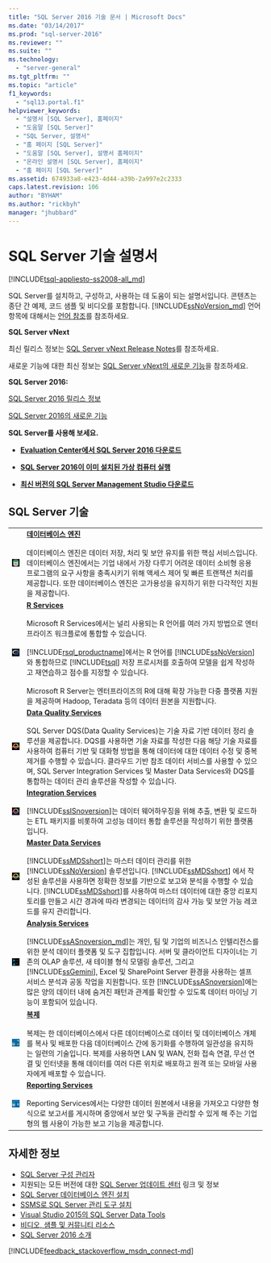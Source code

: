 ```yaml
---
title: "SQL Server 2016 기술 문서 | Microsoft Docs"
ms.date: "03/14/2017"
ms.prod: "sql-server-2016"
ms.reviewer: ""
ms.suite: ""
ms.technology: 
  - "server-general"
ms.tgt_pltfrm: ""
ms.topic: "article"
f1_keywords: 
  - "sql13.portal.f1"
helpviewer_keywords: 
  - "설명서 [SQL Server], 홈페이지"
  - "도움말 [SQL Server]"
  - "SQL Server, 설명서"
  - "홈 페이지 [SQL Server]"
  - "도움말 [SQL Server], 설명서 홈페이지"
  - "온라인 설명서 [SQL Server], 홈페이지"
  - "홈 페이지 [SQL Server]"
ms.assetid: 674933a8-e423-4d44-a39b-2a997e2c2333
caps.latest.revision: 106
author: "BYHAM"
ms.author: "rickbyh"
manager: "jhubbard"
---
```

# SQL Server 기술 설명서
[!INCLUDE[tsql-appliesto-ss2008-all_md](../includes/tsql-appliesto-ss2008-all-md.md)]

 SQL Server를 설치하고, 구성하고, 사용하는 데 도움이 되는 설명서입니다. 콘텐츠는 종단 간 예제, 코드 샘플 및 비디오를 포함합니다. [!INCLUDE[ssNoVersion_md](../includes/ssnoversion-md.md)] 언어 항목에 대해서는 [언어 참조](../t-sql/language-reference.md)를 참조하세요.

**SQL Server vNext**

최신 릴리스 정보는 [SQL Server vNext Release Notes](../sql-server/sql-server-vnext-release-notes.md)를 참조하세요.

새로운 기능에 대한 최신 정보는 [SQL Server vNext의 새로운 기능](../sql-server/what-s-new-in-sql-server-vnext.md)을 참조하세요.
 
**SQL Server 2016:**
 
 [SQL Server 2016 릴리스 정보](../sql-server/sql-server-2016-release-notes.md)

[SQL Server 2016의 새로운 기능](../sql-server/what-s-new-in-sql-server-2016.md)
    
 **SQL Server를 사용해 보세요.**    
    
 - [**Evaluation Center에서 SQL Server 2016 다운로드**](https://www.microsoft.com/en-us/evalcenter/evaluate-sql-server-2016)    
    
- **[SQL Server 2016이 이미 설치된 가상 컴퓨터 실행](https://azure.microsoft.com/en-us/marketplace/partners/microsoft/sqlserver2016rtmenterprisewindowsserver2012r2/?wt.mc_id=sqL16_vm)**    
    
-  **[최신 버전의 SQL Server Management Studio 다운로드](https://msdn.microsoft.com/library/mt238290.aspx)**   
    
  
    
## <a name="sql-server-technologies"></a>SQL Server 기술    
    
|||    
|-|-|    
|![SQL database engine](../sql-server/media/sql-database-engine.png "SQL database engine")|**[데이터베이스 엔진](../database-engine/configure-windows/sql-server-database-engine.md)**<br /><br /> 데이터베이스 엔진은 데이터 저장, 처리 및 보안 유지를 위한 핵심 서비스입니다. 데이터베이스 엔진에서는 기업 내에서 가장 다루기 어려운 데이터 소비형 응용 프로그램의 요구 사항을 충족시키기 위해 액세스 제어 및 빠른 트랜잭션 처리를 제공합니다. 또한 데이터베이스 엔진은 고가용성을 유지하기 위한 다각적인 지원을 제공합니다.|    
|![R Server](../sql-server/media/r-server.png "R Server")|**[R Services](../advanced-analytics/r-services/r-services.md)**<br /><br /> Microsoft R Services에서는 널리 사용되는 R 언어를 여러 가지 방법으로 엔터프라이즈 워크플로에 통합할 수 있습니다.<br /><br /> [!INCLUDE[rsql_productname](../includes/rsql-productname-md.md)]에서는 R 언어를 [!INCLUDE[ssNoVersion](../includes/ssnoversion-md.md)]와 통합하므로 [!INCLUDE[tsql](../includes/tsql-md.md)] 저장 프로시저를 호출하여 모델을 쉽게 작성하고 재연습하고 점수를 지정할 수 있습니다.<br /><br /> Microsoft R Server는 엔터프라이즈의 R에 대해 확장 가능한 다중 플랫폼 지원을 제공하며 Hadoop, Teradata 등의 데이터 원본을 지원합니다.|    
|![Data Quality Services](../sql-server/media/data-quality-services.png "Data Quality Services")|**[Data Quality Services](../data-quality-services/data-quality-services.md)**<br /><br /> SQL Server DQS(Data Quality Services)는 기술 자료 기반 데이터 정리 솔루션을 제공합니다. DQS를 사용하면 기술 자료를 작성한 다음 해당 기술 자료를 사용하여 컴퓨터 기반 및 대화형 방법을 통해 데이터에 대한 데이터 수정 및 중복 제거를 수행할 수 있습니다. 클라우드 기반 참조 데이터 서비스를 사용할 수 있으며, SQL Server Integration Services 및 Master Data Services와 DQS를 통합하는 데이터 관리 솔루션을 작성할 수 있습니다.|    
|![Integration Services](../sql-server/media/integration-services.png "Integration Services")|**[Integration Services](../integration-services/sql-server-integration-services.md)**<br /><br /> [!INCLUDE[ssISnoversion](../includes/ssisnoversion-md.md)]는 데이터 웨어하우징을 위해 추출, 변환 및 로드하는 ETL 패키지를 비롯하여 고성능 데이터 통합 솔루션을 작성하기 위한 플랫폼입니다.|    
|![Master  Data  Services](../sql-server/media/master-data-services.png)|**[Master Data Services](../master-data-services/master-data-services-installation-and-configuration.md)**<br /><br /> [!INCLUDE[ssMDSshort](../includes/ssmdsshort-md.md)]는 마스터 데이터 관리를 위한 [!INCLUDE[ssNoVersion](../includes/ssnoversion-md.md)] 솔루션입니다. [!INCLUDE[ssMDSshort](../includes/ssmdsshort-md.md)] 에서 작성된 솔루션을 사용하면 정확한 정보를 기반으로 보고와 분석을 수행할 수 있습니다. [!INCLUDE[ssMDSshort](../includes/ssmdsshort-md.md)]를 사용하여 마스터 데이터에 대한 중앙 리포지토리를 만들고 시간 경과에 따라 변경되는 데이터의 감사 가능 및 보안 가능 레코드를 유지 관리합니다.|    
|![Analysis Services](../sql-server/media/analysis-services.png "Analysis Services")|**[Analysis Services](../analysis-services/analysis-services.md)**<br /><br /> [!INCLUDE[ssASnoversion_md](../includes/ssasnoversion-md.md)]는 개인, 팀 및 기업의 비즈니스 인텔리전스를 위한 분석 데이터 플랫폼 및 도구 집합입니다. 서버 및 클라이언트 디자이너는 기존의 OLAP 솔루션, 새 테이블 형식 모델링 솔루션, 그리고 [!INCLUDE[ssGemini](../includes/ssgemini-md.md)], Excel 및 SharePoint Server 환경을 사용하는 셀프 서비스 분석과 공동 작업을 지원합니다. 또한 [!INCLUDE[ssASnoversion](../includes/ssasnoversion-md.md)]에는 많은 양의 데이터 내에 숨겨진 패턴과 관계를 확인할 수 있도록 데이터 마이닝 기능이 포함되어 있습니다.|    
|![Replication services](../sql-server/media/replication-services.png "Replication services")|**[복제](../relational-databases/replication/sql-server-replication.md)**<br /><br /> 복제는 한 데이터베이스에서 다른 데이터베이스로 데이터 및 데이터베이스 개체를 복사 및 배포한 다음 데이터베이스 간에 동기화를 수행하여 일관성을 유지하는 일련의 기술입니다. 복제를 사용하면 LAN 및 WAN, 전화 접속 연결, 무선 연결 및 인터넷을 통해 데이터를 여러 다른 위치로 배포하고 원격 또는 모바일 사용자에게 배포할 수 있습니다.|    
|![Reporting Services](../sql-server/media/reporting-services.png "Reporting Services")|**[Reporting Services](../reporting-services/reporting-services-ssrs.md)**<br /><br /> Reporting Services에서는 다양한 데이터 원본에서 내용을 가져오고 다양한 형식으로 보고서를 게시하며 중앙에서 보안 및 구독을 관리할 수 있게 해 주는 기업형의 웹 사용이 가능한 보고 기능을 제공합니다.|    
     
   
 ## <a name="more-information"></a>자세한 정보   
+ [SQL Server 구성 관리자](../relational-databases/sql-server-configuration-manager.md)
+ 지원되는 모든 버전에 대한 [SQL Server 업데이트 센터](https://msdn.microsoft.com/library/ff803383.aspx) 링크 및 정보 
+ [SQL Server 데이터베이스 엔진 설치](../database-engine/install-windows/install-sql-server-database-engine.md) 
+ [SSMS로 SQL Server 관리 도구 설치](https://msdn.microsoft.com/library/bb500441.aspx) 
+ [Visual Studio 2015의 SQL Server Data Tools](https://msdn.microsoft.com/mt186501.aspx)
+ [비디오, 샘플 및 커뮤니티 리소스](https://msdn.microsoft.com/library/dn237258.aspx)
+ [SQL Server 2016 소개](https://www.microsoft.com/en-us/server-cloud/products/sql-server/default.aspx?WT.srch=1&WT.mc_id=SEM_%5B_uniqid%5D&utm_source=Bing&utm_medium=CPC&utm_term=SQL%20Server%202016&utm_campaign=Data_Management)  
  
[!INCLUDE[feedback_stackoverflow_msdn_connect-md](../includes/feedback-stackoverflow-msdn-connect-md.md)]
